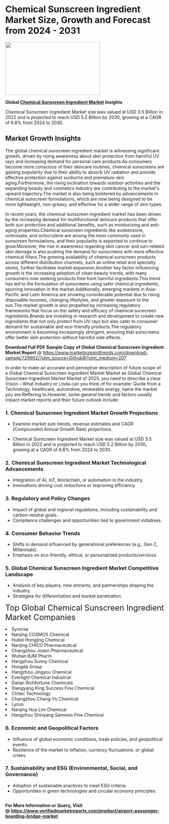 <H1>Chemical Sunscreen Ingredient Market Size, Growth and Forecast from 2024 - 2031</H1><img class="aligncenter size-medium wp-image-584254" src="https://thirdeyenews.in/wp-content/uploads/2024/09/Global-Market-Research-300x168.jpeg" alt="" width="300" height="168" /><p><strong>Global&nbsp;<a href="https://www.marketsizeandtrends.com/download-sample/729902/?utm_source=Github8j?utm_medium=207">Chemical Sunscreen Ingredient Market</a> Insights</strong></p><p>Chemical Sunscreen Ingredient Market size was valued at USD 3.5 Billion in 2022 and is projected to reach USD 5.2 Billion by 2030, growing at a CAGR of 6.8% from 2024 to 2030.</p><p><h2>Market Growth Insights</h2> <p>The global chemical sunscreen ingredient market is witnessing significant growth, driven by rising awareness about skin protection from harmful UV rays and increasing demand for personal care products.As consumers become more conscious of their skincare routines, chemical sunscreens are gaining popularity due to their ability to absorb UV radiation and provide effective protection against sunburns and premature skin aging.Furthermore, the rising inclination towards outdoor activities and the expanding beauty and cosmetics industry are contributing to the market's upward trajectory.The market is also being bolstered by advancements in chemical sunscreen formulations, which are now being designed to be more lightweight, non-greasy, and effective for a wider range of skin types.</p> <p>In recent years, the chemical sunscreen ingredient market has been driven by the increasing demand for multifunctional skincare products that offer both sun protection and additional benefits, such as moisturizing and anti-aging properties.Chemical sunscreen ingredients like avobenzone, octinoxate, and octocrylene are among the most commonly used in sunscreen formulations, and their popularity is expected to continue to grow.Moreover, the rise in awareness regarding skin cancer and sun-related skin damage is also pushing the demand for sunscreens with more effective chemical filters.The growing availability of chemical sunscreen products across different distribution channels, such as online retail and specialty stores, further facilitates market expansion.Another key factor influencing growth is the increasing adoption of clean beauty trends, with many consumers now seeking products free from harmful ingredients.This trend has led to the formulation of sunscreens using safer chemical ingredients, spurring innovation in the market.Additionally, emerging markets in Asia-Pacific and Latin America are showing considerable potential due to rising disposable incomes, changing lifestyles, and greater exposure to the sun.The market growth is also propelled by increasing regulatory frameworks that focus on the safety and efficacy of chemical sunscreen ingredients.Brands are investing in research and development to create new ingredients that not only protect from UV rays but also cater to consumer demand for sustainable and eco-friendly products.The regulatory environment is becoming increasingly stringent, ensuring that sunscreens offer better skin protection without harmful side effects.<p><span class=""><strong>Download Full PDF Sample Copy of Global Chemical Sunscreen Ingredient Market Report</strong> @ <a href="https://www.marketsizeandtrends.com/download-sample/729902/?utm_source=Github8j?utm_medium=207" target="_blank">https://www.marketsizeandtrends.com/download-sample/729902/?utm_source=Github8j?utm_medium=207</a></span></p><p>In order to make an accurate and perceptive description of future scope of a Global&nbsp;Chemical Sunscreen Ingredient Market Market as Global&nbsp;Chemical Sunscreen Ingredient Market Market of 2025, you need to describe a clear Vision &ndash; What Industry or Linda can you think of for example: Quote from a Technology, healthcare, automotive, renewable energy, name the market you are Reffering to.However, some general trends and factors usually impact market reports and their future outlook include:</p><h3>1.&nbsp;<strong>Chemical Sunscreen Ingredient Market Growth Projections</strong></h3><ul><li>Examine market size trends, revenue estimates and CAGR (Compounded Annual Growth Rate) projections.</li><li><p>Chemical Sunscreen Ingredient Market size was valued at USD 3.5 Billion in 2022 and is projected to reach USD 5.2 Billion by 2030, growing at a CAGR of 6.8% from 2024 to 2030.</p></li></ul><h3>2.&nbsp;<strong>Chemical Sunscreen Ingredient Market Technological Advancements</strong></h3><ul><li>Integration of AI, IoT, blockchain, or automation in the industry.</li><li>Innovations driving cost reductions or improving efficiency.</li></ul><h3>3.&nbsp;<strong>Regulatory and Policy Changes</strong></h3><ul><li>Impact of global and regional regulations, including sustainability and carbon-neutral goals.</li><li>Compliance challenges and opportunities tied to government initiatives.</li></ul><h3>4.&nbsp;<strong>Consumer Behavior Trends</strong></h3><ul><li>Shifts in demand influenced by generational preferences (e.g., Gen Z, Millennials).</li><li>Emphasis on eco-friendly, ethical, or personalized products/services.</li></ul><h3>5.&nbsp;<strong>Global Chemical Sunscreen Ingredient Market Competitive Landscape</strong></h3><ul><li>Analysis of key players, new entrants, and partnerships shaping the industry.</li><li>Strategies for differentiation and market penetration.</li></ul><p data-pm-slice="1 1 []"><span style="color: inherit; font-family: inherit; font-size: 25px;">Top Global Chemical Sunscreen Ingredient Market Companies</span></p><div class="" data-test-id=""><p><li>Symrise</li><li> Nanjing COSMOS Chemical</li><li> Hubei Hongjing Chemical</li><li> Nanjing CHICO Pharmaceutical</li><li> Changzhou Josen Pharmaceutical</li><li> Wuhan BJM Pharm</li><li> Hangzhou Sunny Chemical</li><li> Hongda Group</li><li> Hangzhou Jingyou Chemical</li><li> Everlight Chemical Industrial</li><li> Dalian Richfortune Chemicals</li><li> Xiangyang King Success Fine Chemical</li><li> Chitec Technology</li><li> Changzhou Chang-Yu Chemical</li><li> Lycus</li><li> Nanjing Hua Lim Chemical</li><li> Hangzhou Shinyang Samwoo Fine Chemical</li></p></div><h3>6.&nbsp;<strong>Economic and Geopolitical Factors</strong></h3><ul><li>Influence of global economic conditions, trade policies, and geopolitical events.</li><li>Resilience of the market to inflation, currency fluctuations, or global crises.</li></ul><h3>7.&nbsp;<strong>Sustainability and ESG (Environmental, Social, and Governance)</strong></h3><ul><li>Adoption of sustainable practices to meet ESG criteria.</li><li>Opportunities in green technologies and circular economy principles.</li></ul><h2><strong style="font-size: 14px;">For More Information or Query, Visit @&nbsp;</strong><a style="background-color: #ffffff; font-size: 14px;" href="https://www.marketsizeandtrends.com/report/chemical-sunscreen-ingredient-market/" target="_blank">https://www.verifiedmarketreports.com/product/airport-passenger-boarding-bridge-market</a></h2>